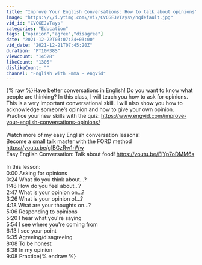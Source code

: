 ```yaml
---
title: "Improve Your English Conversations: How to talk about opinions"
image: "https:\/\/i.ytimg.com\/vi\/CVCGEJvTays\/hqdefault.jpg"
vid_id: "CVCGEJvTays"
categories: "Education"
tags: ["opinion","agree","disagree"]
date: "2021-12-22T03:07:24+03:00"
vid_date: "2021-12-21T07:45:20Z"
duration: "PT10M38S"
viewcount: "14528"
likeCount: "1305"
dislikeCount: ""
channel: "English with Emma · engVid"
---
```

{% raw %}Have better conversations in English! Do you want to know what people are thinking? In this class, I will teach you how to ask for opinions. This is a very important conversational skill. I will also show you how to acknowledge someone’s opinion and how to give your own opinion. Practice your new skills with the quiz: <a rel="nofollow" target="blank" href="https://www.engvid.com/improve-your-english-conversations-opinions/">https://www.engvid.com/improve-your-english-conversations-opinions/</a><br /><br />Watch more of my easy English conversation lessons!<br />Become a small talk master with the FORD method <a rel="nofollow" target="blank" href="https://youtu.be/glBGzRw1rWw">https://youtu.be/glBGzRw1rWw</a><br />Easy English Conversation: Talk about food! <a rel="nofollow" target="blank" href="https://youtu.be/EjYp7oDMM6s">https://youtu.be/EjYp7oDMM6s</a><br /><br />In this lesson:<br />0:00 Asking for opinions<br />0:24 What do you think about...?<br />1:48 How do you feel about...?<br />2:47 What is your opinion on...?<br />3:26 What is your opinion of...?<br />4:18 What are your thoughts on...?<br />5:06 Responding to opinions<br />5:20 I hear what you're saying<br />5:54 I see where you're coming from<br />6:13 I see your point<br />6:35 Agreeing/disagreeing<br />8:08 To be honest<br />8:38 In my opinion<br />9:08 Practice{% endraw %}
